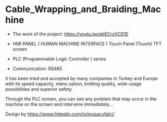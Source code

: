 # Cable_Wrapping_and_Braiding_Machine

- The work of the project:  https://youtu.be/ebECrzVCD1E

- HMI PANEL ( HUMAN MACHINE INTERFACE ) Touch Panel (Touch) TFT screen 
- PLC (Programmable Logic Controller ) series
- Communication: RS485

It has been tried and accepted by many companies in Turkey and Europe with its speed capacity, menu option, knitting quality, wide usage possibilities and superior safety.

Through the PLC screen, you can see any problem that may occur in the machine on the screen and intervene immediately...

Design by https://www.linkedin.com/in/musacufalci/
